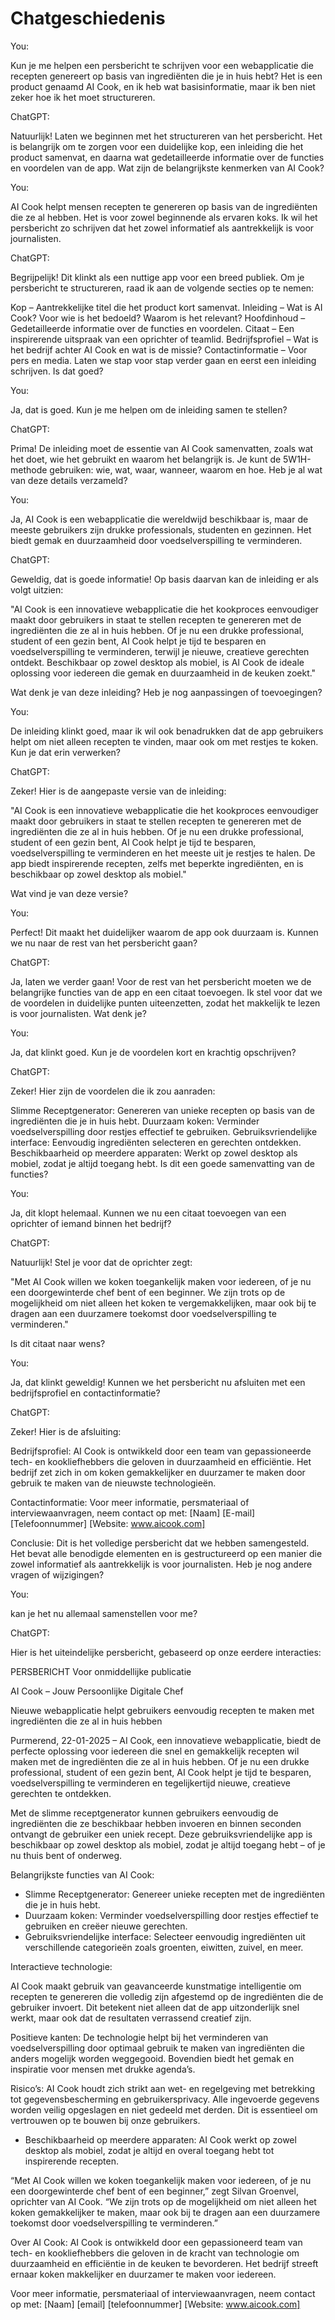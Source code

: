 # Chatgeschiedenis

You:

Kun je me helpen een persbericht te schrijven voor een webapplicatie die recepten genereert op basis van ingrediënten die je in huis hebt? Het is een product genaamd AI Cook, en ik heb wat basisinformatie, maar ik ben niet zeker hoe ik het moet structureren.

ChatGPT:

Natuurlijk! Laten we beginnen met het structureren van het persbericht. Het is belangrijk om te zorgen voor een duidelijke kop, een inleiding die het product samenvat, en daarna wat gedetailleerde informatie over de functies en voordelen van de app. Wat zijn de belangrijkste kenmerken van AI Cook?

You:

AI Cook helpt mensen recepten te genereren op basis van de ingrediënten die ze al hebben. Het is voor zowel beginnende als ervaren koks. Ik wil het persbericht zo schrijven dat het zowel informatief als aantrekkelijk is voor journalisten.

ChatGPT:

Begrijpelijk! Dit klinkt als een nuttige app voor een breed publiek. Om je persbericht te structureren, raad ik aan de volgende secties op te nemen:

Kop – Aantrekkelijke titel die het product kort samenvat.
Inleiding – Wat is AI Cook? Voor wie is het bedoeld? Waarom is het relevant?
Hoofdinhoud – Gedetailleerde informatie over de functies en voordelen.
Citaat – Een inspirerende uitspraak van een oprichter of teamlid.
Bedrijfsprofiel – Wat is het bedrijf achter AI Cook en wat is de missie?
Contactinformatie – Voor pers en media.
Laten we stap voor stap verder gaan en eerst een inleiding schrijven. Is dat goed?

You:

Ja, dat is goed. Kun je me helpen om de inleiding samen te stellen?

ChatGPT:

Prima! De inleiding moet de essentie van AI Cook samenvatten, zoals wat het doet, wie het gebruikt en waarom het belangrijk is. Je kunt de 5W1H-methode gebruiken: wie, wat, waar, wanneer, waarom en hoe. Heb je al wat van deze details verzameld?

You:

Ja, AI Cook is een webapplicatie die wereldwijd beschikbaar is, maar de meeste gebruikers zijn drukke professionals, studenten en gezinnen. Het biedt gemak en duurzaamheid door voedselverspilling te verminderen.

ChatGPT:

Geweldig, dat is goede informatie! Op basis daarvan kan de inleiding er als volgt uitzien:

"AI Cook is een innovatieve webapplicatie die het kookproces eenvoudiger maakt door gebruikers in staat te stellen recepten te genereren met de ingrediënten die ze al in huis hebben. Of je nu een drukke professional, student of een gezin bent, AI Cook helpt je tijd te besparen en voedselverspilling te verminderen, terwijl je nieuwe, creatieve gerechten ontdekt. Beschikbaar op zowel desktop als mobiel, is AI Cook de ideale oplossing voor iedereen die gemak en duurzaamheid in de keuken zoekt."

Wat denk je van deze inleiding? Heb je nog aanpassingen of toevoegingen?

You:

De inleiding klinkt goed, maar ik wil ook benadrukken dat de app gebruikers helpt om niet alleen recepten te vinden, maar ook om met restjes te koken. Kun je dat erin verwerken?

ChatGPT:

Zeker! Hier is de aangepaste versie van de inleiding:

"AI Cook is een innovatieve webapplicatie die het kookproces eenvoudiger maakt door gebruikers in staat te stellen recepten te genereren met de ingrediënten die ze al in huis hebben. Of je nu een drukke professional, student of een gezin bent, AI Cook helpt je tijd te besparen, voedselverspilling te verminderen en het meeste uit je restjes te halen. De app biedt inspirerende recepten, zelfs met beperkte ingrediënten, en is beschikbaar op zowel desktop als mobiel."

Wat vind je van deze versie?

You:

Perfect! Dit maakt het duidelijker waarom de app ook duurzaam is. Kunnen we nu naar de rest van het persbericht gaan?

ChatGPT:

Ja, laten we verder gaan! Voor de rest van het persbericht moeten we de belangrijke functies van de app en een citaat toevoegen. Ik stel voor dat we de voordelen in duidelijke punten uiteenzetten, zodat het makkelijk te lezen is voor journalisten. Wat denk je?

You:

Ja, dat klinkt goed. Kun je de voordelen kort en krachtig opschrijven?

ChatGPT:

Zeker! Hier zijn de voordelen die ik zou aanraden:

Slimme Receptgenerator: Genereren van unieke recepten op basis van de ingrediënten die je in huis hebt.
Duurzaam koken: Verminder voedselverspilling door restjes effectief te gebruiken.
Gebruiksvriendelijke interface: Eenvoudig ingrediënten selecteren en gerechten ontdekken.
Beschikbaarheid op meerdere apparaten: Werkt op zowel desktop als mobiel, zodat je altijd toegang hebt.
Is dit een goede samenvatting van de functies?

You:

Ja, dit klopt helemaal. Kunnen we nu een citaat toevoegen van een oprichter of iemand binnen het bedrijf?

ChatGPT:

Natuurlijk! Stel je voor dat de oprichter zegt:

"Met AI Cook willen we koken toegankelijk maken voor iedereen, of je nu een doorgewinterde chef bent of een beginner. We zijn trots op de mogelijkheid om niet alleen het koken te vergemakkelijken, maar ook bij te dragen aan een duurzamere toekomst door voedselverspilling te verminderen."

Is dit citaat naar wens?

You:

Ja, dat klinkt geweldig! Kunnen we het persbericht nu afsluiten met een bedrijfsprofiel en contactinformatie?

ChatGPT:

Zeker! Hier is de afsluiting:

Bedrijfsprofiel:
AI Cook is ontwikkeld door een team van gepassioneerde tech- en kookliefhebbers die geloven in duurzaamheid en efficiëntie. Het bedrijf zet zich in om koken gemakkelijker en duurzamer te maken door gebruik te maken van de nieuwste technologieën.

Contactinformatie:
Voor meer informatie, persmateriaal of interviewaanvragen, neem contact op met:
[Naam]
[E-mail]
[Telefoonnummer]
[Website: www.aicook.com]

Conclusie:
Dit is het volledige persbericht dat we hebben samengesteld. Het bevat alle benodigde elementen en is gestructureerd op een manier die zowel informatief als aantrekkelijk is voor journalisten. Heb je nog andere vragen of wijzigingen?

You:

kan je het nu allemaal samenstellen voor me?

ChatGPT:

Hier is het uiteindelijke persbericht, gebaseerd op onze eerdere interacties:

PERSBERICHT
Voor onmiddellijke publicatie

AI Cook – Jouw Persoonlijke Digitale Chef

Nieuwe webapplicatie helpt gebruikers eenvoudig recepten te maken met ingrediënten die ze al in huis hebben

Purmerend, 22-01-2025 – AI Cook, een innovatieve webapplicatie, biedt de perfecte oplossing voor iedereen die snel en gemakkelijk recepten wil maken met de ingrediënten die ze al in huis hebben. Of je nu een drukke professional, student of een gezin bent, AI Cook helpt je tijd te besparen, voedselverspilling te verminderen en tegelijkertijd nieuwe, creatieve gerechten te ontdekken.

Met de slimme receptgenerator kunnen gebruikers eenvoudig de ingrediënten die ze beschikbaar hebben invoeren en binnen seconden ontvangt de gebruiker een uniek recept. Deze gebruiksvriendelijke app is beschikbaar op zowel desktop als mobiel, zodat je altijd toegang hebt – of je nu thuis bent of onderweg.

Belangrijkste functies van AI Cook:

- Slimme Receptgenerator: Genereer unieke recepten met de ingrediënten die je in huis hebt.
- Duurzaam koken: Verminder voedselverspilling door restjes effectief te gebruiken en creëer nieuwe gerechten.
- Gebruiksvriendelijke interface: Selecteer eenvoudig ingrediënten uit verschillende categorieën zoals groenten, eiwitten, zuivel, en meer.

Interactieve technologie:

AI Cook maakt gebruik van geavanceerde kunstmatige intelligentie om recepten te genereren die volledig zijn afgestemd op de ingrediënten die de gebruiker invoert. Dit betekent niet alleen dat de app uitzonderlijk snel werkt, maar ook dat de resultaten verrassend creatief zijn.

Positieve kanten: De technologie helpt bij het verminderen van voedselverspilling door optimaal gebruik te maken van ingrediënten die anders mogelijk worden weggegooid. Bovendien biedt het gemak en inspiratie voor mensen met drukke agenda’s.

Risico’s: AI Cook houdt zich strikt aan wet- en regelgeving met betrekking tot gegevensbescherming en gebruikersprivacy. Alle ingevoerde gegevens worden veilig opgeslagen en niet gedeeld met derden. Dit is essentieel om vertrouwen op te bouwen bij onze gebruikers.

- Beschikbaarheid op meerdere apparaten: AI Cook werkt op zowel desktop als mobiel, zodat je altijd en overal toegang hebt tot inspirerende recepten.

“Met AI Cook willen we koken toegankelijk maken voor iedereen, of je nu een doorgewinterde chef bent of een beginner,” zegt Silvan Groenvel, oprichter van AI Cook. “We zijn trots op de mogelijkheid om niet alleen het koken gemakkelijker te maken, maar ook bij te dragen aan een duurzamere toekomst door voedselverspilling te verminderen.”

Over AI Cook:
AI Cook is ontwikkeld door een gepassioneerd team van tech- en kookliefhebbers die geloven in de kracht van technologie om duurzaamheid en efficiëntie in de keuken te bevorderen. Het bedrijf streeft ernaar koken makkelijker en duurzamer te maken voor iedereen.

Voor meer informatie, persmateriaal of interviewaanvragen, neem contact op met:
[Naam]
[email]
[telefoonnummer]
[Website: www.aicook.com]